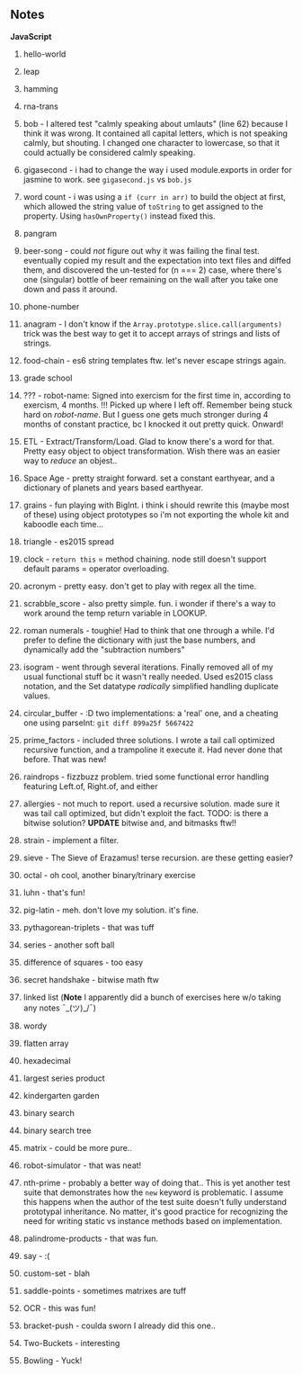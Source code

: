 ## Notes ##

__JavaScript__

  1. hello-world

  2. leap

  3. hamming

  4. rna-trans

  5. bob - I altered test "calmly speaking about umlauts" (line 62) because I think it was wrong. It contained all capital letters, which is not speaking calmly, but shouting. I changed one character to lowercase, so that it could actually be considered calmly speaking.

  6. gigasecond - i had to change the way i used module.exports in order for jasmine to work. see `gigasecond.js` vs `bob.js`

  7. word count - i was using a `if (curr in arr)` to build the object at first, which allowed the string value of `toString` to get assigned to the property. Using `hasOwnProperty()` instead fixed this.

  8. pangram

  9. beer-song - could _not_ figure out why it was failing the final test. eventually copied my result and the expectation into text files and diffed them, and discovered the un-tested for (n === 2) case, where there's one (singular) bottle of beer remaining on the wall after you take one down and pass it around.

  1. phone-number

  1. anagram - I don't know if the `Array.prototype.slice.call(arguments)` trick was the best way to get it to accept arrays of strings and lists of strings.

  1. food-chain - es6 string templates ftw. let's never escape strings again.
  
  1. grade school

  1. ??? - robot-name: Signed into exercism for the first time in, according to exercism, 4 months. !!! Picked up where I left off. Remember being stuck hard on _robot-name_. But I guess one gets much stronger during 4 months of constant practice, bc I knocked it out pretty quick. Onward!

  1. ETL - Extract/Transform/Load. Glad to know there's a word for that. Pretty easy object to object transformation. Wish there was an easier way to _reduce_ an objest..

  1. Space Age - pretty straight forward. set a constant earthyear, and a dictionary of planets and years based earthyear.

  2. grains - fun playing with BigInt. i think i should rewrite this (maybe most of these) using object prototypes so i'm not exporting the whole kit and kaboodle each time...

  1. triangle - es2015 spread

  2. clock - `return this` = method chaining. node still doesn't support default params = operator overloading. 

  1. acronym - pretty easy. don't get to play with regex all the time.

  1. scrabble_score - also pretty simple. fun. i wonder if there's a way to work around the temp return variable in LOOKUP.

  1. roman numerals - toughie! Had to think that one through a while. I'd prefer to define the dictionary with just the base numbers, and dynamically add the "subtraction numbers"

  2. isogram - went through several iterations. Finally removed all of my usual functional stuff bc it wasn't really needed. Used es2015 class notation, and the Set datatype _radically_ simplified handling duplicate values.

  3. circular_buffer - :D two implementations: a 'real' one, and a cheating one using parseInt: `git diff 899a25f 5667422`

  3. prime_factors - included three solutions. I wrote a tail call optimized recursive function, and a trampoline it execute it. Had never done that before. That was new!

  2. raindrops - fizzbuzz problem. tried some functional error handling featuring Left.of, Right.of, and either

  1. allergies - not much to report. used a recursive solution. made sure it was tail call optimized, but didn't exploit the fact. TODO: is there a bitwise solution? __UPDATE__ bitwise and, and bitmasks ftw!!

  2. strain - implement a filter.

  3. sieve - The Sieve of Erazamus! terse recursion. are these getting easier?

  3. octal - oh cool, another binary/trinary exercise

  2. luhn - that's fun!

  3. pig-latin - meh. don't love my solution. it's fine.

  2. pythagorean-triplets - that was tuff

  2. series - another soft ball
  
  3. difference of squares - too easy

  3. secret handshake - bitwise math ftw

  2. linked list (**Note** I apparently did a bunch of exercises here w/o taking any notes ¯\_(ツ)_/¯)

  3. wordy

  3. flatten array

  3. hexadecimal

  3. largest series product

  2. kindergarten garden

  2. binary search

  2. binary search tree

  2. matrix - could be more pure..

  3. robot-simulator - that was neat!

  2. nth-prime - probably a better way of doing that.. This is yet another test suite that demonstrates how the `new` keyword is problematic. I assume this happens when the author of the test suite doesn't fully understand prototypal inheritance. No matter, it's good practice for recognizing the need for writing static vs instance methods based on implementation.

  2. palindrome-products - that was fun.

  2. say - :(

  3. custom-set - blah

  2. saddle-points - sometimes matrixes are tuff

  2. OCR - this was fun!

  3. bracket-push - coulda sworn I already did this one..

  2. Two-Buckets - interesting

  2. Bowling - Yuck!
